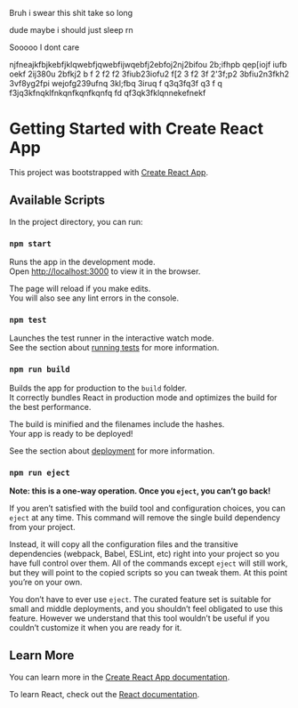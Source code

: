 Bruh i swear this shit take so long

dude maybe i should just sleep rn

Sooooo I dont care

njfneajkfbjkebfjklqwebfjqwebfijwqebfj2ebfoj2nj2bifou  2b;ifhpb  qep[iojf  iufb  oekf  2ij380u 2bfkj2  b f 2
f2  f2  3fiub23iofu2  f[2 3
f2  3f
2'3f;p2 3bfiu2n3fkh2 3vf8yg2fpi wejofg239ufnq 3kl;fbq 3iruq f
q3q3fq3f
q3
f
q
f3jq3kfnqklfnkqnfkqnfkqnfq
fd
qf3qk3fklqnnekefnekf


# Getting Started with Create React App

This project was bootstrapped with [Create React App](https://github.com/facebook/create-react-app).

## Available Scripts

In the project directory, you can run:

### `npm start`

Runs the app in the development mode.\
Open [http://localhost:3000](http://localhost:3000) to view it in the browser.

The page will reload if you make edits.\
You will also see any lint errors in the console.

### `npm test`

Launches the test runner in the interactive watch mode.\
See the section about [running tests](https://facebook.github.io/create-react-app/docs/running-tests) for more information.

### `npm run build`

Builds the app for production to the `build` folder.\
It correctly bundles React in production mode and optimizes the build for the best performance.

The build is minified and the filenames include the hashes.\
Your app is ready to be deployed!

See the section about [deployment](https://facebook.github.io/create-react-app/docs/deployment) for more information.

### `npm run eject`

**Note: this is a one-way operation. Once you `eject`, you can’t go back!**

If you aren’t satisfied with the build tool and configuration choices, you can `eject` at any time. This command will remove the single build dependency from your project.

Instead, it will copy all the configuration files and the transitive dependencies (webpack, Babel, ESLint, etc) right into your project so you have full control over them. All of the commands except `eject` will still work, but they will point to the copied scripts so you can tweak them. At this point you’re on your own.

You don’t have to ever use `eject`. The curated feature set is suitable for small and middle deployments, and you shouldn’t feel obligated to use this feature. However we understand that this tool wouldn’t be useful if you couldn’t customize it when you are ready for it.

## Learn More

You can learn more in the [Create React App documentation](https://facebook.github.io/create-react-app/docs/getting-started).

To learn React, check out the [React documentation](https://reactjs.org/).
